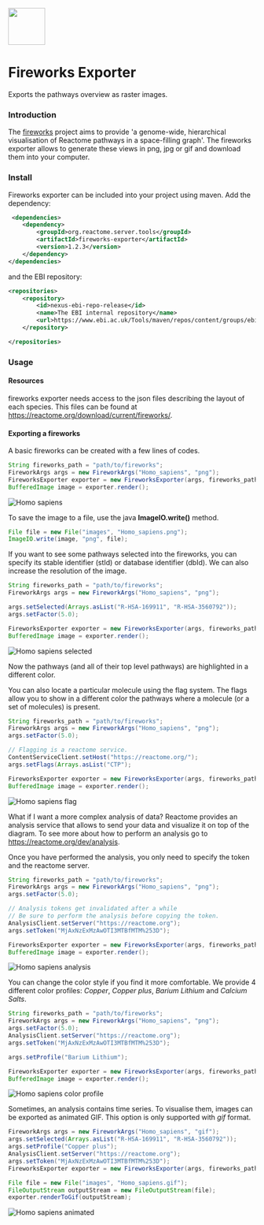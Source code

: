 [<img src=https://user-images.githubusercontent.com/6883670/31999264-976dfb86-b98a-11e7-9432-0316345a72ea.png height=75 />](https://reactome.org)

Fireworks Exporter
=====================
Exports the pathways overview as raster images.

### Introduction
The [fireworks](https://github.com/reactome/pwp-fireworks) project aims to provide 'a genome-wide, hierarchical visualisation of Reactome pathways in a space-filling graph'.
The fireworks exporter allows to generate these views in png, jpg or gif and download them into your computer.

### Install
Fireworks exporter can be included into your project using maven. 
Add the dependency:
```xml
 <dependencies>
    <dependency>
        <groupId>org.reactome.server.tools</groupId>
        <artifactId>fireworks-exporter</artifactId>
        <version>1.2.3</version>
    </dependency>
</dependencies>
```
and the EBI repository:
```xml
<repositories>
    <repository>
        <id>nexus-ebi-repo-release</id>
        <name>The EBI internal repository</name>
        <url>https://www.ebi.ac.uk/Tools/maven/repos/content/groups/ebi-repo/</url>
    </repository>

</repositories>

```
### Usage
#### Resources
fireworks exporter needs access to the json files describing the layout of each species. This files can be found at https://reactome.org/download/current/fireworks/.

#### Exporting a fireworks

A basic fireworks can be created with a few lines of codes.

```java
String fireworks_path = "path/to/fireworks";
FireworkArgs args = new FireworkArgs("Homo_sapiens", "png");
FireworksExporter exporter = new FireworksExporter(args, fireworks_path);
BufferedImage image = exporter.render();
```
![Homo sapiens](doc/Homo_sapiens.png)

To save the image to a file, use the java **ImageIO.write()** method.
```java
File file = new File("images", "Homo_sapiens.png");
ImageIO.write(image, "png", file);
```  
If you want to see some pathways selected into the fireworks, you can specify its stable identifier (stId) or database identifier (dbId).
We can also increase the resolution of the image.

```java
String fireworks_path = "path/to/fireworks";
FireworkArgs args = new FireworkArgs("Homo_sapiens", "png");

args.setSelected(Arrays.asList("R-HSA-169911", "R-HSA-3560792"));
args.setFactor(5.0);

FireworksExporter exporter = new FireworksExporter(args, fireworks_path);
BufferedImage image = exporter.render();
```

![Homo sapiens selected](doc/Homo_sapiens_selection.png)

Now the pathways (and all of their top level pathways) are highlighted in a different color.

You can also locate a particular molecule using the flag system. The flags allow you to show in a different color the pathways where a molecule (or a set of molecules) is present.

```java
String fireworks_path = "path/to/fireworks";
FireworkArgs args = new FireworkArgs("Homo_sapiens", "png");
args.setFactor(5.0);

// Flagging is a reactome service.
ContentServiceClient.setHost("https://reactome.org/");
args.setFlags(Arrays.asList("CTP");

FireworksExporter exporter = new FireworksExporter(args, fireworks_path);
BufferedImage image = exporter.render();
```

![Homo sapiens flag](doc/Homo_sapiens_flags.png)

What if I want a more complex analysis of data? Reactome provides an analysis service that allows to send your data and visualize it on top of the diagram. To see more about how to perform an analysis go to https://reactome.org/dev/analysis.

Once you have performed the analysis, you only need to specify the token and the reactome server.

```java
String fireworks_path = "path/to/fireworks";
FireworkArgs args = new FireworkArgs("Homo_sapiens", "png");
args.setFactor(5.0);

// Analysis tokens get invalidated after a while
// Be sure to perform the analysis before copying the token.
AnalysisClient.setServer("https://reactome.org");
args.setToken("MjAxNzExMzAwOTI3MTBfMTM%253D");

FireworksExporter exporter = new FireworksExporter(args, fireworks_path);
BufferedImage image = exporter.render();
```

![Homo sapiens analysis](doc/Homo_sapiens_analysis.png)

You can change the color style if you find it more comfortable. We provide 4 different color profiles:
*Copper*, *Copper plus*, *Barium Lithium* and *Calcium Salts*.

```java
String fireworks_path = "path/to/fireworks";
FireworkArgs args = new FireworkArgs("Homo_sapiens", "png");
args.setFactor(5.0);
AnalysisClient.setServer("https://reactome.org");
args.setToken("MjAxNzExMzAwOTI3MTBfMTM%253D");

args.setProfile("Barium Lithium");

FireworksExporter exporter = new FireworksExporter(args, fireworks_path);
BufferedImage image = exporter.render();
```

![Homo sapiens color profile](doc/Homo_sapiens_profile.png)

Sometimes, an analysis contains time series. To visualise them, images can be exported as animated GIF. This option is only supported with *gif* format.

```java
FireworkArgs args = new FireworkArgs("Homo_sapiens", "gif");
args.setSelected(Arrays.asList("R-HSA-169911", "R-HSA-3560792"));
args.setProfile("Copper plus");
AnalysisClient.setServer("https://reactome.org");
args.setToken("MjAxNzExMzAwOTI3MTBfMTM%253D");
FireworksExporter exporter = new FireworksExporter(args, fireworks_path);

File file = new File("images", "Homo_sapiens.gif");
FileOutputStream outputStream = new FileOutputStream(file);
exporter.renderToGif(outputStream);

```

![Homo sapiens animated](doc/Homo_sapiens.gif)
